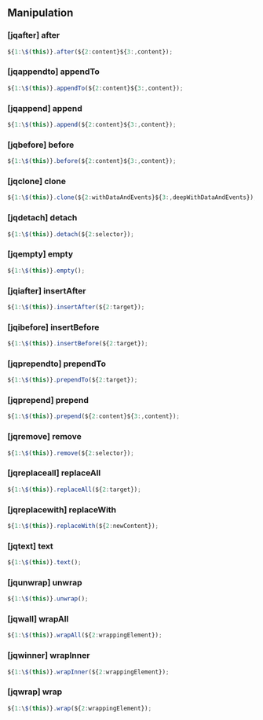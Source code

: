 ## Manipulation

### [jqafter] after

```javascript
${1:\$(this)}.after(${2:content}${3:,content});
```

### [jqappendto] appendTo

```javascript
${1:\$(this)}.appendTo(${2:content}${3:,content});
```

### [jqappend] append

```javascript
${1:\$(this)}.append(${2:content}${3:,content});
```

### [jqbefore] before

```javascript
${1:\$(this)}.before(${2:content}${3:,content});
```

### [jqclone] clone

```javascript
${1:\$(this)}.clone(${2:withDataAndEvents}${3:,deepWithDataAndEvents});
```

### [jqdetach] detach

```javascript
${1:\$(this)}.detach(${2:selector});
```

### [jqempty] empty

```javascript
${1:\$(this)}.empty();
```

### [jqiafter] insertAfter

```javascript
${1:\$(this)}.insertAfter(${2:target});
```

### [jqibefore] insertBefore

```javascript
${1:\$(this)}.insertBefore(${2:target});
```

### [jqprependto] prependTo

```javascript
${1:\$(this)}.prependTo(${2:target});
```

### [jqprepend] prepend

```javascript
${1:\$(this)}.prepend(${2:content}${3:,content});
```

### [jqremove] remove

```javascript
${1:\$(this)}.remove(${2:selector});
```

### [jqreplaceall] replaceAll

```javascript
${1:\$(this)}.replaceAll(${2:target});
```

### [jqreplacewith] replaceWith

```javascript
${1:\$(this)}.replaceWith(${2:newContent});
```

### [jqtext] text

```javascript
${1:\$(this)}.text();
```

### [jqunwrap] unwrap

```javascript
${1:\$(this)}.unwrap();
```

### [jqwall] wrapAll

```javascript
${1:\$(this)}.wrapAll(${2:wrappingElement});
```

### [jqwinner] wrapInner

```javascript
${1:\$(this)}.wrapInner(${2:wrappingElement});
```

### [jqwrap] wrap

```javascript
${1:\$(this)}.wrap(${2:wrappingElement});
```
